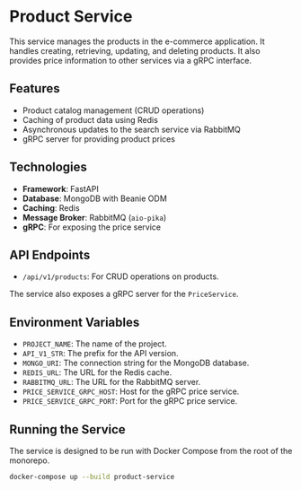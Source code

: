 # Product Service

This service manages the products in the e-commerce application. It handles creating, retrieving, updating, and deleting products. It also provides price information to other services via a gRPC interface.

## Features

- Product catalog management (CRUD operations)
- Caching of product data using Redis
- Asynchronous updates to the search service via RabbitMQ
- gRPC server for providing product prices

## Technologies

- **Framework**: FastAPI
- **Database**: MongoDB with Beanie ODM
- **Caching**: Redis
- **Message Broker**: RabbitMQ (`aio-pika`)
- **gRPC**: For exposing the price service

## API Endpoints

- `/api/v1/products`: For CRUD operations on products.

The service also exposes a gRPC server for the `PriceService`.

## Environment Variables

- `PROJECT_NAME`: The name of the project.
- `API_V1_STR`: The prefix for the API version.
- `MONGO_URI`: The connection string for the MongoDB database.
- `REDIS_URL`: The URL for the Redis cache.
- `RABBITMQ_URL`: The URL for the RabbitMQ server.
- `PRICE_SERVICE_GRPC_HOST`: Host for the gRPC price service.
- `PRICE_SERVICE_GRPC_PORT`: Port for the gRPC price service.

## Running the Service

The service is designed to be run with Docker Compose from the root of the monorepo.

```sh
docker-compose up --build product-service
```
